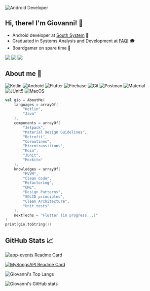 ![Android Developer](https://www.primafelicitas.com/wp-content/uploads/2020/02/android-app-development.png "Android Developer")
## Hi, there! I'm Giovanni! 👋

- Android developer at [South System](https://southsystem.com.br/ "South System") :iphone:
- Graduated in Systems Analysis and Development at [FAQI](https://qi.edu.br/ "FAQI") :mortar_board: 
- Boardgamer on spare time :game_die:

[<img src="https://img.shields.io/badge/twitter-%231DA1F2.svg?&style=for-the-badge&logo=twitter&logoColor=white" />](https://twitter.com/giovannicmelo) [<img src="https://img.shields.io/badge/medium-%2312100E.svg?&style=for-the-badge&logo=medium&logoColor=white" />](https://medium.com/web.gcm)  [<img src="https://img.shields.io/badge/linkedin-%230077B5.svg?&style=for-the-badge&logo=linkedin&logoColor=white" />](https://www.linkedin.com/in/giovanni-de-campos-melo-7b4a5532/)

## About me :bust_in_silhouette:
![Kotlin](https://img.shields.io/badge/Kotlin-0095D5?&style=for-the-badge&logo=kotlin&logoColor=white "Kotlin") ![Android](https://img.shields.io/badge/Android-3DDC84?style=for-the-badge&logo=android&logoColor=white "Android") ![Flutter](https://img.shields.io/badge/Flutter-02569B?style=for-the-badge&logo=flutter&logoColor=white "Flutter") ![Firebase](https://img.shields.io/badge/firebase-ffca28?style=for-the-badge&logo=firebase&logoColor=black "Firebase") ![Git](https://img.shields.io/badge/Git-F05032?style=for-the-badge&logo=git&logoColor=white "Git") ![Postman](https://img.shields.io/badge/Postman-FF6C37?style=for-the-badge&logo=Postman&logoColor=white "Postman") ![Material](https://img.shields.io/badge/Material--UI-0081CB?style=for-the-badge&logo=material-ui&logoColor=white "Material") ![JUnit5](https://img.shields.io/badge/Junit5-25A162?style=for-the-badge&logo=junit5&logoColor=white "JUnit5") ![MacOS](https://img.shields.io/badge/mac%20os-000000?style=for-the-badge&logo=apple&logoColor=white "MacOS")

```Kotlin
val gio = AboutMe(
    languages = arrayOf(
        "Kotlin", 
        "Java"
    ),
    components = arrayOf(
        "Jetpack",
        "Material Design Guidelines",
        "Retrofit", 
        "Coroutines", 
        "Microtransitions", 
        "Koin", 
        "JUnit", 
        "Mockito"
    ),
    knowledges = arrayOf(
        "MVVM", 
        "Clean Code",
        "Refactoring",
        "UML",
        "Design Patterns", 
        "SOLID principles", 
        "Clean Architecture",
        "Unit tests"
    ),
    nextTechs = "Flutter (in progress...)"
)
print(gio.toString())
```
## GitHub Stats :chart_with_upwards_trend:

[![app-events Readme Card](https://github-readme-stats.vercel.app/api/pin/?username=giovannicmelo&theme=tokyonight&repo=app-events&show_owner=true)](https://github.com/giovannicmelo/app-events)

[![MySongsAPI Readme Card](https://github-readme-stats.vercel.app/api/pin/?username=giovannicmelo&theme=tokyonight&repo=MySongsAPI&show_owner=true)](https://github.com/giovannicmelo/MySongsAPI)

![Giovanni's Top Langs](https://github-readme-stats.vercel.app/api/top-langs/?username=giovannicmelo&theme=tokyonight&show_icons=true&count_private=true) 

![Giovanni's GitHub stats](https://github-readme-stats.vercel.app/api?username=giovannicmelo&theme=tokyonight&show_icons=true&count_private=true&hide=stars,contribs)

<!--
**giovannicmelo/giovannicmelo** is a ✨ _special_ ✨ repository because its `README.md` (this file) appears on your GitHub profile.

Here are some ideas to get you started:

- 🔭 I’m currently working on ...
- 🌱 I’m currently learning ...
- 👯 I’m looking to collaborate on ...
- 🤔 I’m looking for help with ...
- 💬 Ask me about ...
- 📫 How to reach me: ...
- 😄 Pronouns: ...
- ⚡ Fun fact: ...
-->
